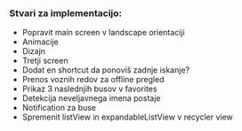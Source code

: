 ### Stvari za implementacijo:
* Popravit main screen v landscape orientaciji
* Animacije
* Dizajn
* Tretji screen
* Dodat en shortcut da ponoviš zadnje iskanje?
* Prenos voznih redov za offline pregled
* Prikaz 3 naslednjih busov v favorites
* Detekcija neveljavnega imena postaje
* Notification za buse
* Spremenit listView in expandableListView v recycler view